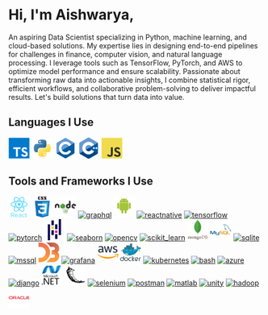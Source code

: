 <h1>Hi, I'm Aishwarya,</h1>
<p>An aspiring Data Scientist specializing in Python, machine learning, and cloud-based solutions. My expertise lies in designing end-to-end pipelines for challenges in finance, computer vision, and natural language processing. I leverage tools such as TensorFlow, PyTorch, and AWS to optimize model performance and ensure scalability. Passionate about transforming raw data into actionable insights, I combine statistical rigor, efficient workflows, and collaborative problem-solving to deliver impactful results. Let's build solutions that turn data into value.</p>

<h2> Languages I Use</h2>
<p>
<a target="_blank" href="https://www.typescriptlang.org/" style="display: inline-block;"><img src="https://raw.githubusercontent.com/devicons/devicon/master/icons/typescript/typescript-original.svg" alt="typescript" width="42" height="42" title="TypeScript" /></a>
<a target="_blank" href="https://www.python.org/" style="display: inline-block;"><img src="https://raw.githubusercontent.com/devicons/devicon/master/icons/python/python-original.svg" alt="python" width="42" height="42" title="Python" /></a>
<a target="_blank" href="https://en.wikipedia.org/wiki/C_(programming_language)" style="display: inline-block;"><img src="https://raw.githubusercontent.com/devicons/devicon/master/icons/c/c-original.svg" alt="c" width="42" height="42" title="C" /></a>
<a target="_blank" href="https://isocpp.org/" style="display: inline-block;"><img src="https://raw.githubusercontent.com/devicons/devicon/master/icons/cplusplus/cplusplus-original.svg" alt="cplusplus" width="42" height="42" title="C++" /></a>
<a target="_blank" href="https://developer.mozilla.org/en-US/docs/Web/JavaScript" style="display: inline-block;"><img src="https://raw.githubusercontent.com/devicons/devicon/master/icons/javascript/javascript-original.svg" alt="javascript" width="42" height="42" title="JavaScript" /></a>
</p>

<h2> Tools and Frameworks I Use</h2>
<p>
<a target="_blank" href="https://reactjs.org/" style="display: inline-block;"><img src="https://raw.githubusercontent.com/devicons/devicon/master/icons/react/react-original-wordmark.svg" alt="react" width="42" height="42" title="React" /></a>
<a target="_blank" href="https://www.w3.org/Style/CSS/Overview.en.html" style="display: inline-block;"><img src="https://raw.githubusercontent.com/devicons/devicon/master/icons/css3/css3-original-wordmark.svg" alt="css3" width="42" height="42" title="CSS3" /></a>
<a target="_blank" href="https://nodejs.org/" style="display: inline-block;"><img src="https://raw.githubusercontent.com/devicons/devicon/master/icons/nodejs/nodejs-original-wordmark.svg" alt="nodejs" width="42" height="42" title="Node.js" /></a>
<a target="_blank" href="https://graphql.org/" style="display: inline-block;"><img src="https://www.vectorlogo.zone/logos/graphql/graphql-icon.svg" alt="graphql" width="42" height="42" title="GraphQL" /></a>
<a target="_blank" href="https://developer.android.com/" style="display: inline-block;"><img src="https://raw.githubusercontent.com/devicons/devicon/master/icons/android/android-original-wordmark.svg" alt="android" width="42" height="42" title="Android" /></a>
<a target="_blank" href="https://reactnative.dev/" style="display: inline-block;"><img src="https://reactnative.dev/img/header_logo.svg" alt="reactnative" width="42" height="42" title="React Native" /></a>
<a target="_blank" href="https://www.tensorflow.org/" style="display: inline-block;"><img src="https://www.vectorlogo.zone/logos/tensorflow/tensorflow-icon.svg" alt="tensorflow" width="42" height="42" title="TensorFlow" /></a>
<a target="_blank" href="https://pytorch.org/" style="display: inline-block;"><img src="https://www.vectorlogo.zone/logos/pytorch/pytorch-icon.svg" alt="pytorch" width="42" height="42" title="PyTorch" /></a>
<a target="_blank" href="https://pandas.pydata.org/" style="display: inline-block;"><img src="https://raw.githubusercontent.com/devicons/devicon/2ae2a900d2f041da66e950e4d48052658d850630/icons/pandas/pandas-original.svg" alt="pandas" width="42" height="42" title="Pandas" /></a>
<a target="_blank" href="https://seaborn.pydata.org/" style="display: inline-block;"><img src="https://seaborn.pydata.org/_images/logo-mark-lightbg.svg" alt="seaborn" width="42" height="42" title="Seaborn" /></a>
<a target="_blank" href="https://opencv.org/" style="display: inline-block;"><img src="https://www.vectorlogo.zone/logos/opencv/opencv-icon.svg" alt="opencv" width="42" height="42" title="OpenCV" /></a>
<a target="_blank" href="https://scikit-learn.org/" style="display: inline-block;"><img src="https://upload.wikimedia.org/wikipedia/commons/0/05/Scikit_learn_logo_small.svg" alt="scikit_learn" width="42" height="42" title="Scikit-learn" /></a>
<a target="_blank" href="https://www.mongodb.com/" style="display: inline-block;"><img src="https://raw.githubusercontent.com/devicons/devicon/master/icons/mongodb/mongodb-original-wordmark.svg" alt="mongodb" width="42" height="42" title="MongoDB" /></a>
<a target="_blank" href="https://www.mysql.com/" style="display: inline-block;"><img src="https://raw.githubusercontent.com/devicons/devicon/master/icons/mysql/mysql-original-wordmark.svg" alt="mysql" width="42" height="42" title="MySQL" /></a>
<a target="_blank" href="https://www.sqlite.org/" style="display: inline-block;"><img src="https://www.vectorlogo.zone/logos/sqlite/sqlite-icon.svg" alt="sqlite" width="42" height="42" title="SQLite" /></a>
<a target="_blank" href="https://www.microsoft.com/sql-server" style="display: inline-block;"><img src="https://www.svgrepo.com/show/303229/microsoft-sql-server-logo.svg" alt="mssql" width="42" height="42" title="Microsoft SQL Server" /></a>
<a target="_blank" href="https://d3js.org/" style="display: inline-block;"><img src="https://raw.githubusercontent.com/devicons/devicon/master/icons/d3js/d3js-original.svg" alt="d3js" width="42" height="42" title="D3.js" /></a>
<a target="_blank" href="https://grafana.com/" style="display: inline-block;"><img src="https://www.vectorlogo.zone/logos/grafana/grafana-icon.svg" alt="grafana" width="42" height="42" title="Grafana" /></a>
<a target="_blank" href="https://aws.amazon.com/" style="display: inline-block;"><img src="https://raw.githubusercontent.com/devicons/devicon/master/icons/amazonwebservices/amazonwebservices-original-wordmark.svg" alt="aws" width="42" height="42" title="AWS" /></a>
<a target="_blank" href="https://www.docker.com/" style="display: inline-block;"><img src="https://raw.githubusercontent.com/devicons/devicon/master/icons/docker/docker-original-wordmark.svg" alt="docker" width="42" height="42" title="Docker" /></a>
<a target="_blank" href="https://kubernetes.io/" style="display: inline-block;"><img src="https://www.vectorlogo.zone/logos/kubernetes/kubernetes-icon.svg" alt="kubernetes" width="42" height="42" title="Kubernetes" /></a>
<a target="_blank" href="https://www.gnu.org/software/bash/" style="display: inline-block;"><img src="https://www.vectorlogo.zone/logos/gnu_bash/gnu_bash-icon.svg" alt="bash" width="42" height="42" title="Bash" /></a>
<a target="_blank" href="https://azure.microsoft.com/" style="display: inline-block;"><img src="https://www.vectorlogo.zone/logos/microsoft_azure/microsoft_azure-icon.svg" alt="azure" width="42" height="42" title="Azure" /></a>
<a target="_blank" href="https://www.djangoproject.com/" style="display: inline-block;"><img src="https://cdn.worldvectorlogo.com/logos/django.svg" alt="django" width="42" height="42" title="Django" /></a>
<a target="_blank" href="https://dotnet.microsoft.com/" style="display: inline-block;"><img src="https://raw.githubusercontent.com/devicons/devicon/master/icons/dot-net/dot-net-original-wordmark.svg" alt="dotnet" width="42" height="42" title=".NET" /></a>
<a target="_blank" href="https://flask.palletsprojects.com/" style="display: inline-block;"><img src="https://raw.githubusercontent.com/devicons/devicon/master/icons/flask/flask-original.svg" alt="flask" width="42" height="42" title="Flask" /></a>
<a target="_blank" href="https://www.selenium.dev/" style="display: inline-block;"><img src="https://raw.githubusercontent.com/detain/svg-logos/780f25886640cef088af994181646db2f6b1a3f8/svg/selenium-logo.svg" alt="selenium" width="42" height="42" title="Selenium" /></a>
<a target="_blank" href="https://www.postman.com/" style="display: inline-block;"><img src="https://www.vectorlogo.zone/logos/getpostman/getpostman-icon.svg" alt="postman" width="42" height="42" title="Postman" /></a>
<a target="_blank" href="https://www.mathworks.com/products/matlab.html" style="display: inline-block;"><img src="https://upload.wikimedia.org/wikipedia/commons/2/21/Matlab_Logo.png" alt="matlab" width="42" height="42" title="MATLAB" /></a>
<a target="_blank" href="https://unity.com/" style="display: inline-block;"><img src="https://www.vectorlogo.zone/logos/unity3d/unity3d-icon.svg" alt="unity" width="42" height="42" title="Unity" /></a>
<a target="_blank" href="https://hadoop.apache.org/" style="display: inline-block;"><img src="https://www.vectorlogo.zone/logos/apache_hadoop/apache_hadoop-icon.svg" alt="hadoop" width="42" height="42" title="Hadoop" /></a>
<a target="_blank" href="https://www.oracle.com/database/" style="display: inline-block;"><img src="https://raw.githubusercontent.com/devicons/devicon/master/icons/oracle/oracle-original.svg" alt="oracle" width="42" height="42" title="Oracle" /></a>
</p>

